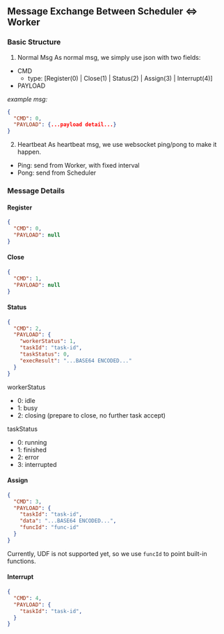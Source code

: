 ## Message Exchange Between Scheduler <=> Worker

### Basic Structure
1. Normal Msg
As normal msg, we simply use json with two fields:
- CMD
  - type: [Register(0) | Close(1) | Status(2) | Assign(3) | Interrupt(4)]
- PAYLOAD

*example msg:*
```json
{
  "CMD": 0,
  "PAYLOAD": {...payload detail...}
}
```

2. Heartbeat
As heartbeat msg, we use websocket ping/pong to make it happen.
- Ping: send from Worker, with fixed interval
- Pong: send from Scheduler

### Message Details
#### Register
```json
{
  "CMD": 0,
  "PAYLOAD": null
}
```

#### Close
```json
{
  "CMD": 1,
  "PAYLOAD": null
}
```

#### Status
```json
{
  "CMD": 2,
  "PAYLOAD": {
    "workerStatus": 1,
    "taskId": "task-id",
    "taskStatus": 0,
    "execResult": "...BASE64 ENCODED..."
  }
}
```

workerStatus
- 0: idle
- 1: busy
- 2: closing (prepare to close, no further task accept)

taskStatus
- 0: running
- 1: finished
- 2: error
- 3: interrupted

#### Assign
```json
{
  "CMD": 3,
  "PAYLOAD": {
    "taskId": "task-id",
    "data": "...BASE64 ENCODED...",
    "funcId": "func-id"
  }
}
```

Currently, UDF is not supported yet, so we use `funcId` to point built-in functions.

#### Interrupt
```json
{
  "CMD": 4,
  "PAYLOAD": {
    "taskId": "task-id",
  }
}
```
